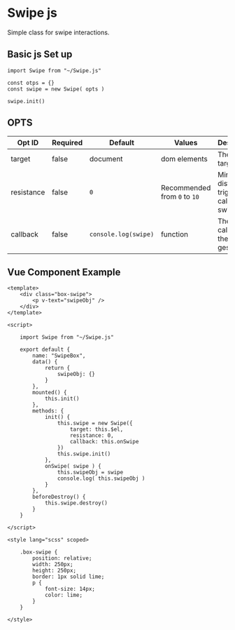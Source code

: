# Swipe js

Simple class for swipe interactions.

## Basic js Set up

```
import Swipe from "~/Swipe.js"

const otps = {}
const swipe = new Swipe( opts )

swipe.init()
```

## OPTS

| Opt ID | Required | Default | Values | Description |
| --- | --- | --- | --- | --- |
| target | false | document | dom elements | The dom target |
| resistance | false | `0` | Recommended from `0` to `10` | Min touch distance to trigger the callback on swipe |
| callback | false | `console.log(swipe)` | function | The callback for the swipe gesture |

## Vue Component Example 

```
<template>
    <div class="box-swipe">
        <p v-text="swipeObj" />
    </div>
</template>

<script>
    
    import Swipe from "~/Swipe.js"

    export default {
        name: "SwipeBox",
        data() {
            return {
                swipeObj: {}
            }
        },
        mounted() { 
            this.init() 
        },
        methods: {
            init() {
                this.swipe = new Swipe({
                    target: this.$el,
                    resistance: 0,
                    callback: this.onSwipe
                })
                this.swipe.init()
            },
            onSwipe( swipe ) {
                this.swipeObj = swipe
                console.log( this.swipeObj )
            }
        },
        beforeDestroy() {
            this.swipe.destroy()
        }
    }

</script>

<style lang="scss" scoped>
    
    .box-swipe {
        position: relative;
        width: 250px;
        height: 250px;
        border: 1px solid lime;
        p {
            font-size: 14px;
            color: lime;
        }
    }

</style>
```
